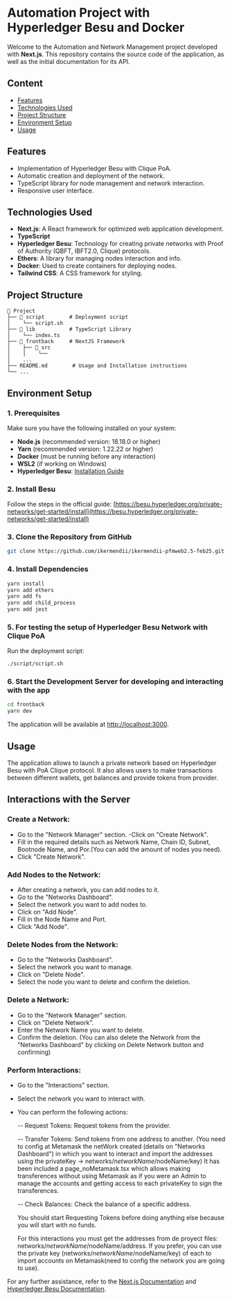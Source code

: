 # Automation Project with Hyperledger Besu and Docker

Welcome to the Automation and Network Management project developed with **Next.js**. This repository contains the source code of the application, as well as the initial documentation for its API.

## Content

- [Features](#features)
- [Technologies Used](#technologies-used)
- [Project Structure](#project-structure)
- [Environment Setup](#environment-setup)
- [Usage](#usage)

## Features

- Implementation of Hyperledger Besu with Clique PoA.
- Automatic creation and deployment of the network.
- TypeScript library for node management and network interaction.
- Responsive user interface.

## Technologies Used

- **Next.js**: A React framework for optimized web application development.
- **TypeScript**
- **Hyperledger Besu**: Technology for creating private networks with Proof of Authority (QBFT, IBFT2.0, Clique) protocols.
- **Ethers**: A library for managing nodes interaction and info.
- **Docker**: Used to create containers for deploying nodes.
- **Tailwind CSS**: A CSS framework for styling.

## Project Structure
```
📂 Project
├── 📂 script        # Deployment script
│    └── script.sh  
├── 📂 lib           # TypeScript Library
│    └── index.ts  
├── 📂 frontback     # NextJS Framework
│    ├── 📂 src 
│    │    └── 
│    ...
├── README.md        # Usage and Installation instructions
└── ...
```

## Environment Setup

### 1️. Prerequisites

Make sure you have the following installed on your system:

- **Node.js** (recommended version: 18.18.0 or higher)
- **Yarn** (recommended version: 1.22.22 or higher)
- **Docker** (must be running before any interaction)
- **WSL2** (if working on Windows)
- **Hyperledger Besu**: [Installation Guide](https://besu.hyperledger.org/private-networks/get-started/install)

### 2️. Install Besu

Follow the steps in the official guide:
[https://besu.hyperledger.org/private-networks/get-started/install](https://besu.hyperledger.org/private-networks/get-started/install)

### 3️. Clone the Repository from GitHub

```bash
git clone https://github.com/ikermendii/ikermendii-pfmweb2.5-feb25.git
```

### 4️. Install Dependencies

```bash
yarn install
yarn add ethers
yarn add fs
yarn add child_process
yarn add jest
```

### 5️. For testing the setup of Hyperledger Besu Network with Clique PoA

Run the deployment script:

```bash
./script/script.sh
```

### 6. Start the Development Server for developing and interacting with the app

```bash
cd frontback
yarn dev
```
The application will be available at [http://localhost:3000](http://localhost:3000).


## Usage

The application allows to launch a private network based on Hyperledger Besu with PoA Clique protocol. It also allows users to make transactions between different wallets, get balances and provide tokens from provider.

## Interactions with the Server

### Create a Network:

- Go to the "Network Manager" section.
-Click on "Create Network".
- Fill in the required details such as Network Name, Chain ID, Subnet, Bootnode Name, and Por.(You can add the amount of nodes you need).
- Click "Create Network".

### Add Nodes to the Network:

- After creating a network, you can add nodes to it.
- Go to the "Networks Dashboard".
- Select the network you want to add nodes to.
- Click on "Add Node".
- Fill in the Node Name and Port.
- Click "Add Node".

### Delete Nodes from the Network:

- Go to the "Networks Dashboard".
- Select the network you want to manage.
- Click on "Delete Node".
- Select the node you want to delete and confirm the deletion.

### Delete a Network:

- Go to the "Network Manager" section.
- Click on "Delete Network".
- Enter the Network Name you want to delete.
- Confirm the deletion.
    (You can also delete the Network from the "Networks Dashboard" by clicking on Delete Network button and confirming)

### Perform Interactions:

- Go to the "Interactions" section.
- Select the network you want to interact with.
- You can perform the following actions:

    -- Request Tokens: Request tokens from the provider.

    -- Transfer Tokens: Send tokens from one address to another. (You need to config at Metamask the netWork created (details on "Networks Dashboard") in which you want to interact and import the addresses using the privateKey -> networks/$networkName/$nodeName/key)
    It has been included a page_noMetamask.tsx which allows making transferences without using Metamask as if you were an Admin to manage the accounts and getting access to each privateKey to sign the transferences.

    -- Check Balances: Check the balance of a specific address.

  You should start Requesting Tokens before doing anything else because you will start with no funds.

  For this interactions you must get the addresses from de proyect files: networks/$networkName/$nodeName/address. If you prefer, you can use the private key (networks/$networkName/$nodeName/key) of each to import accounts on Metamask(need to config the network you are going to use).
  

For any further assistance, refer to the [Next.js Documentation](https://nextjs.org/docs) and [Hyperledger Besu Documentation](https://besu.hyperledger.org).